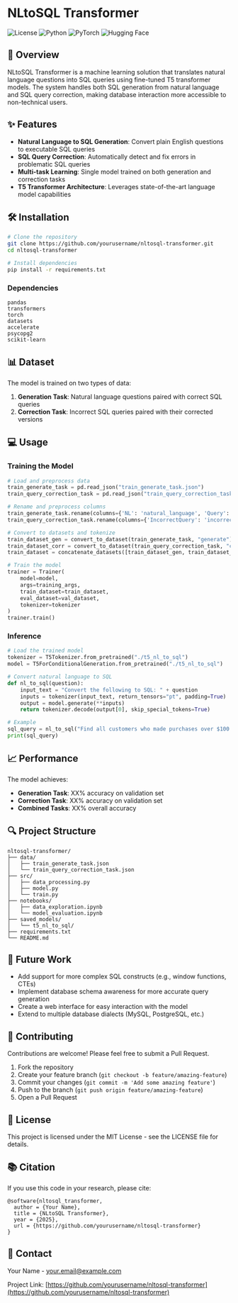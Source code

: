 # NLtoSQL Transformer

![License](https://img.shields.io/badge/license-MIT-blue.svg)
![Python](https://img.shields.io/badge/python-3.8%2B-brightgreen)
![PyTorch](https://img.shields.io/badge/PyTorch-2.0%2B-orange)
![Hugging Face](https://img.shields.io/badge/🤗%20Transformers-latest-yellow)

## 🚀 Overview

NLtoSQL Transformer is a machine learning solution that translates natural language questions into SQL queries using fine-tuned T5 transformer models. The system handles both SQL generation from natural language and SQL query correction, making database interaction more accessible to non-technical users.

## ✨ Features

- **Natural Language to SQL Generation**: Convert plain English questions to executable SQL queries
- **SQL Query Correction**: Automatically detect and fix errors in problematic SQL queries
- **Multi-task Learning**: Single model trained on both generation and correction tasks
- **T5 Transformer Architecture**: Leverages state-of-the-art language model capabilities

## 🛠️ Installation

```bash
# Clone the repository
git clone https://github.com/yourusername/nltosql-transformer.git
cd nltosql-transformer

# Install dependencies
pip install -r requirements.txt
```

### Dependencies

```
pandas
transformers
torch
datasets
accelerate
psycopg2
scikit-learn
```

## 📊 Dataset

The model is trained on two types of data:
1. **Generation Task**: Natural language questions paired with correct SQL queries
2. **Correction Task**: Incorrect SQL queries paired with their corrected versions

## 💻 Usage

### Training the Model

```python
# Load and preprocess data
train_generate_task = pd.read_json("train_generate_task.json")
train_query_correction_task = pd.read_json("train_query_correction_task.json")

# Rename and preprocess columns
train_generate_task.rename(columns={'NL': 'natural_language', 'Query': 'sql_query'}, inplace=True)
train_query_correction_task.rename(columns={'IncorrectQuery': 'incorrect_query', 'CorrectQuery': 'correct_query'}, inplace=True)

# Convert to datasets and tokenize
train_dataset_gen = convert_to_dataset(train_generate_task, "generate")
train_dataset_corr = convert_to_dataset(train_query_correction_task, "correct")
train_dataset = concatenate_datasets([train_dataset_gen, train_dataset_corr])

# Train the model
trainer = Trainer(
    model=model,
    args=training_args,
    train_dataset=train_dataset,
    eval_dataset=val_dataset,
    tokenizer=tokenizer
)
trainer.train()
```

### Inference

```python
# Load the trained model
tokenizer = T5Tokenizer.from_pretrained("./t5_nl_to_sql")
model = T5ForConditionalGeneration.from_pretrained("./t5_nl_to_sql")

# Convert natural language to SQL
def nl_to_sql(question):
    input_text = "Convert the following to SQL: " + question
    inputs = tokenizer(input_text, return_tensors="pt", padding=True)
    output = model.generate(**inputs)
    return tokenizer.decode(output[0], skip_special_tokens=True)

# Example
sql_query = nl_to_sql("Find all customers who made purchases over $100 last month")
print(sql_query)
```

## 📈 Performance

The model achieves:
- **Generation Task**: XX% accuracy on validation set
- **Correction Task**: XX% accuracy on validation set
- **Combined Tasks**: XX% overall accuracy

## 🔍 Project Structure

```
nltosql-transformer/
├── data/
│   ├── train_generate_task.json
│   └── train_query_correction_task.json
├── src/
│   ├── data_processing.py
│   ├── model.py
│   └── train.py
├── notebooks/
│   ├── data_exploration.ipynb
│   └── model_evaluation.ipynb
├── saved_models/
│   └── t5_nl_to_sql/
├── requirements.txt
└── README.md
```

## 🔮 Future Work

- Add support for more complex SQL constructs (e.g., window functions, CTEs)
- Implement database schema awareness for more accurate query generation
- Create a web interface for easy interaction with the model
- Extend to multiple database dialects (MySQL, PostgreSQL, etc.)

## 🤝 Contributing

Contributions are welcome! Please feel free to submit a Pull Request.

1. Fork the repository
2. Create your feature branch (`git checkout -b feature/amazing-feature`)
3. Commit your changes (`git commit -m 'Add some amazing feature'`)
4. Push to the branch (`git push origin feature/amazing-feature`)
5. Open a Pull Request

## 📄 License

This project is licensed under the MIT License - see the LICENSE file for details.

## 📚 Citation

If you use this code in your research, please cite:

```
@software{nltosql_transformer,
  author = {Your Name},
  title = {NLtoSQL Transformer},
  year = {2025},
  url = {https://github.com/yourusername/nltosql-transformer}
}
```

## 📧 Contact

Your Name - [your.email@example.com](mailto:your.email@example.com)

Project Link: [https://github.com/yourusername/nltosql-transformer](https://github.com/yourusername/nltosql-transformer)
